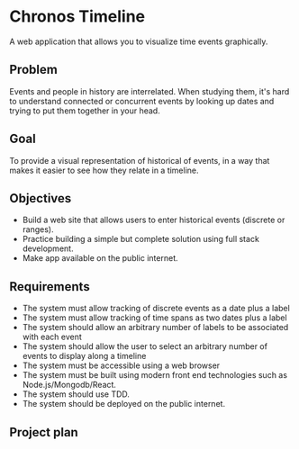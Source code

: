 # Chronos Timeline
A web application that allows you to visualize time events graphically.

## Problem
Events and people in history are interrelated. When studying them, it's hard to understand connected or concurrent events by looking up dates and trying to put them together in your head.

## Goal
To provide a visual representation of historical of events, in a way that makes it easier to see how they relate in a timeline.

## Objectives
* Build a web site that allows users to enter historical events (discrete or ranges).
* Practice building a simple but complete solution using full stack development.
* Make app available on the public internet.

## Requirements
* The system must allow tracking of discrete events as a date plus a label
* The system must allow tracking of time spans as two dates plus a label
* The system should allow an arbitrary number of labels to be associated with each event
* The system should allow the user to select an arbitrary number of events to display along a timeline
* The system must be accessible using a web browser
* The system must be built using modern front end technologies such as Node.js/Mongodb/React.
* The system should use TDD.
* The system should be deployed on the public internet.

## Project plan

